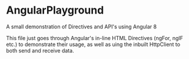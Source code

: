 # AngularPlayground
A small demonstration of Directives and API's using Angular 8


This file just goes through Angular's in-line HTML Directives (ngFor, ngIF etc.) to demonstrate their usage, as well as uing the inbuilt HttpClient to both send and receive data.
